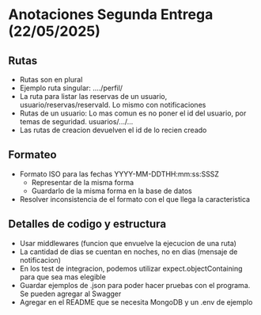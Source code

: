 # Anotaciones Segunda Entrega (22/05/2025)

## Rutas

- Rutas son en plural
- Ejemplo ruta singular: ..../perfil/
- La ruta para listar las reservas de un usuario, usuario/reservas/reservaId. Lo mismo con notificaciones
- Rutas de un usuario: Lo mas comun es no poner el id del usuario, por temas de seguridad.
  usuarios/.../...
- Las rutas de creacion devuelven el id de lo recien creado

## Formateo

- Formato ISO para las fechas YYYY-MM-DDTHH:mm:ss:SSSZ
  - Representar de la misma forma
  - Guardarlo de la misma forma en la base de datos
- Resolver inconsistencia de el formato con el que llega la caracteristica

## Detalles de codigo y estructura

- Usar middlewares (funcion que envuelve la ejecucion de una ruta)
- La cantidad de dias se cuentan en noches, no en dias (mensaje de notificacion)
- En los test de integracion, podemos utilizar expect.objectContaining para que sea mas elegible
- Guardar ejemplos de .json para poder hacer pruebas con el programa. Se pueden agregar al Swagger
- Agregar en el README que se necesita MongoDB y un .env de ejemplo
